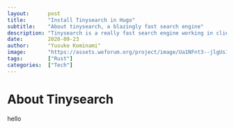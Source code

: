 ```yaml
---
layout:      post
title:       "Install Tinysearch in Hugo"
subtitle:    "About tinysearch, a blazingly fast search engine"
description: "Tinysearch is a really fast search engine working in client side. This article tells how to use tinysearch and use it with Hugo."
date:        2020-09-23
author:      "Yusuke Kominami"
image:       "https://assets.weforum.org/project/image/Ua1NFnt3--jlgUs14PtJ5jdVqd25p9Udn6gP0cXxh7I.jpeg"
tags:        ["Rust"]
categories:  ["Tech"]
---
```


# About Tinysearch

hello
